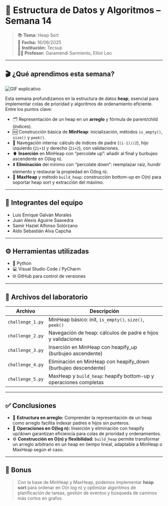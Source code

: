 # 🌳 Estructura de Datos y Algoritmos – Semana 14

> 📚 **Tema:** Heap Sort  
> 📅 **Fecha:** 16/06/2025  
> 🏫 **Institución:** Tecsup  
> 👨‍🏫 **Profesor:** Garamendi Sarmiento, Elliot Leo

---

## 🎬 ¿Qué aprendimos esta semana?

![GIF explicativo](https://drive.google.com/uc?export=view&id=16WX8Xv2bcK--RYDUccNSjVGkKX4e7-2F)


Esta semana profundizamos en la estructura de datos **heap**, esencial para implementar colas de prioridad y algoritmos de ordenamiento eficiente. Entre los puntos clave:

- 🗂️ Representación de un heap en un **arreglo** y fórmula de parent/child (índices).  
- 🆕 Construcción básica de **MinHeap**: inicialización, métodos `is_empty()`, `size()` y `peek()`.  
- 🧭 Navegación interna: cálculo de índices de padre (`(i-1)//2`), hijo izquierdo (`2i+1`) y derecho (`2i+2`), con validaciones.  
- ⬆️ **Inserción** en MinHeap con “percolate up”: añadir al final y burbujeo ascendente en O(log n).  
- ⬇️ **Eliminación** del mínimo con “percolate down”: reemplazar raíz, hundir elemento y restaurar la propiedad en O(log n).  
- 🔄 **MaxHeap** y método `build_heap`: construcción bottom-up en O(n) para soportar heap sort y extracción del máximo.  

---

## 👥 Integrantes del equipo

- Luis Enrique Galván Morales  
- Juan Alexis Aguirre Saavedra  
- Samir Haziel Alfonso Solórzano  
- Aldo Sebastián Alva Capcha

---

## ⚙️ Herramientas utilizadas

- 🐍 Python  
- 💻 Visual Studio Code / PyCharm  
- 🌐 GitHub para control de versiones

---

## 📂 Archivos del laboratorio

| Archivo             | Descripción                                                      |
|---------------------|------------------------------------------------------------------|
| `challenge_1.py`    | MinHeap básico: init, `is_empty()`, `size()`, `peek()`           |
| `challenge_2.py`    | Navegación de heap: cálculos de padre e hijos y validaciones    |
| `challenge_3.py`    | Inserción en MinHeap con heapify_up (burbujeo ascendente)       |
| `challenge_4.py`    | Eliminación en MinHeap con heapify_down (burbujeo descendente)  |
| `challenge_5.py`    | MaxHeap y `build_heap`: heapify bottom-up y operaciones completas|

---

## ✅ Conclusiones

- 🌳 **Estructura en arreglo:** Comprender la representación de un heap como arreglo facilita indexar padres e hijos sin punteros.  
- 🔄 **Operaciones en O(log n):** Inserción y eliminación con heapify up/down garantizan eficiencia para colas de prioridad y ordenamientos.  
- ⚙️ **Construcción en O(n) y flexibilidad:** `build_heap` permite transformar un arreglo arbitrario en un heap en tiempo lineal, adaptable a MinHeap o MaxHeap según el caso.

---

## 🚀 Bonus

> Con la base de MinHeap y MaxHeap, podemos implementar **heap sort** para ordenar en O(n log n) y optimizar algoritmos de planificación de tareas, gestión de eventos y búsqueda de caminos más cortos en grafos.  
